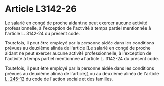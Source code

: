 # Article L3142-26

Le salarié en congé de proche aidant ne peut exercer aucune activité professionnelle, à l'exception de l'activité à temps partiel mentionnée à l'article L. 3142-24 du présent code. 

Toutefois, il peut être employé par la personne aidée dans les conditions prévues au deuxième alinéa de l'article [Le salarié en congé de proche aidant ne peut exercer aucune activité professionnelle, à l'exception de l'activité à temps partiel mentionnée à l'article L. 3142-24 du présent code. 

Toutefois, il peut être employé par la personne aidée dans les conditions prévues au deuxième alinéa de l'article][1] ou au deuxième alinéa de l'article [L. 245-12][2] du code de l'action sociale et des familles.

 [1]: /affichCodeArticle.do?cidTexte=LEGITEXT000006074069&idArticle=LEGIARTI000006796974&dateTexte=&categorieLien=cid
 [2]: /affichCodeArticle.do?cidTexte=LEGITEXT000006074069&idArticle=LEGIARTI000031727880&dateTexte=&categorieLien=id